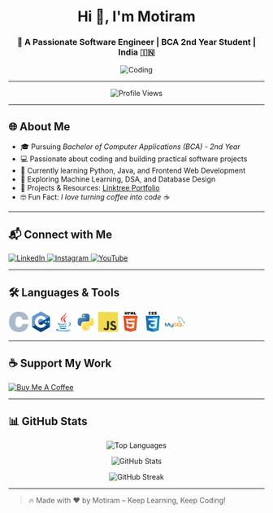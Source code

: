 <!-- 🎨 Custom Banner -->


<!-- ✨ Greetings -->
<h1 align="center">Hi 👋, I'm Motiram</h1>
<h3 align="center">🚀 A Passionate Software Engineer | BCA 2nd Year Student | India 🇮🇳</h3>

<p align="center">
  <img src="https://user-images.githubusercontent.com/55389276/140866485-8fb1c876-9a8f-4d6a-98dc-08c4981eaf70.gif" alt="Coding" width="400"/>
</p>

---

<p align="center">
  <img src="https://komarev.com/ghpvc/?username=Shraddha&label=Profile%20Views&color=0e75b6&style=flat" alt="Profile Views"/>
</p>

---

## 🌐 About Me

- 🎓 Pursuing *Bachelor of Computer Applications (BCA) - 2nd Year*
- 💻 Passionate about coding and building practical software projects
- 🔭 Currently learning Python, Java, and Frontend Web Development
- 🌱 Exploring Machine Learning, DSA, and Database Design
- 📂 Projects & Resources: [Linktree Portfolio](https://linktr.ee/simplified_learner)
- 🤓 Fun Fact: *I love turning coffee into code ☕*

---

## 📬 Connect with Me

<p align="left">
  <a href="https://www.linkedin.com/in/YOUR-LINKEDIN-USERNAME" target="_blank">
    <img src="https://img.shields.io/badge/-LinkedIn-blue?style=for-the-badge&logo=linkedin" alt="LinkedIn"/>
  </a>
  <a href="https://instagram.com/simplified_learner" target="_blank">
    <img src="https://img.shields.io/badge/-Instagram-E4405F?style=for-the-badge&logo=instagram&logoColor=white" alt="Instagram"/>
  </a>
  <a href="https://www.youtube.com/@YOURCHANNEL" target="_blank">
    <img src="https://img.shields.io/badge/-YouTube-red?style=for-the-badge&logo=youtube&logoColor=white" alt="YouTube"/>
  </a>
</p>

---

## 🛠️ Languages & Tools

<p align="left">
  <img src="https://raw.githubusercontent.com/devicons/devicon/master/icons/c/c-original.svg" alt="C" width="40" height="40"/>
  <img src="https://raw.githubusercontent.com/devicons/devicon/master/icons/cplusplus/cplusplus-original.svg" alt="C++" width="40" height="40"/>
  <img src="https://raw.githubusercontent.com/devicons/devicon/master/icons/java/java-original.svg" alt="Java" width="40" height="40"/>
  <img src="https://raw.githubusercontent.com/devicons/devicon/master/icons/python/python-original.svg" alt="Python" width="40" height="40"/>
  <img src="https://raw.githubusercontent.com/devicons/devicon/master/icons/javascript/javascript-original.svg" alt="JavaScript" width="40" height="40"/>
  <img src="https://raw.githubusercontent.com/devicons/devicon/master/icons/html5/html5-original-wordmark.svg" alt="HTML5" width="40" height="40"/>
  <img src="https://raw.githubusercontent.com/devicons/devicon/master/icons/css3/css3-original-wordmark.svg" alt="CSS3" width="40" height="40"/>
  <img src="https://raw.githubusercontent.com/devicons/devicon/master/icons/mysql/mysql-original-wordmark.svg" alt="MySQL" width="40" height="40"/>
</p>

---

## ☕ Support My Work

<p align="left">
  <a href="https://www.buymeacoffee.com/simplified" target="_blank">
    <img src="https://cdn.buymeacoffee.com/buttons/v2/default-yellow.png" height="50" width="210" alt="Buy Me A Coffee"/>
  </a>
</p>

---

## 📊 GitHub Stats

<p align="center">
  <img src="https://github-readme-stats.vercel.app/api/top-langs?username=name&show_icons=true&locale=en&layout=compact&theme=tokyonight" alt="Top Languages"/>
</p>

<p align="center">
  <img src="https://github-readme-stats.vercel.app/api?username=name&show_icons=true&locale=en&theme=tokyonight" alt="GitHub Stats"/>
</p>

<p align="center">
  <img src="https://github-readme-streak-stats.herokuapp.com/?user=name&theme=tokyonight" alt="GitHub Streak"/>
</p>

---

> 🔥 Made with ❤️ by Motiram – Keep Learning, Keep Coding!
